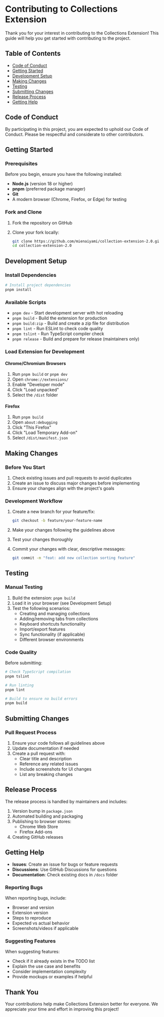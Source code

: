 # Contributing to Collections Extension

Thank you for your interest in contributing to the Collections Extension! This guide will help you get started with contributing to the project.

## Table of Contents

- [Code of Conduct](#code-of-conduct)
- [Getting Started](#getting-started)
- [Development Setup](#development-setup)
- [Making Changes](#making-changes)
- [Testing](#testing)
- [Submitting Changes](#submitting-changes)
- [Release Process](#release-process)
- [Getting Help](#getting-help)

## Code of Conduct

By participating in this project, you are expected to uphold our Code of Conduct. Please be respectful and considerate to other contributors.

## Getting Started

### Prerequisites

Before you begin, ensure you have the following installed:

- **Node.js** (version 18 or higher)
- **pnpm** (preferred package manager)
- **Git**
- A modern browser (Chrome, Firefox, or Edge) for testing

### Fork and Clone

1. Fork the repository on GitHub
2. Clone your fork locally:

   ```bash
   git clone https://github.com/mienaiyami/collection-extension-2.0.git
   cd collection-extension-2.0
   ```

## Development Setup

### Install Dependencies

```bash
# Install project dependencies
pnpm install
```

### Available Scripts

- `pnpm dev` - Start development server with hot reloading
- `pnpm build` - Build the extension for production
- `pnpm build:zip` - Build and create a zip file for distribution
- `pnpm lint` - Run ESLint to check code quality
- `pnpm tslint` - Run TypeScript compiler check
- `pnpm release` - Build and prepare for release (maintainers only)

### Load Extension for Development

#### Chrome/Chromium Browsers

1. Run `pnpm build` or `pnpm dev`
2. Open `chrome://extensions/`
3. Enable "Developer mode"
4. Click "Load unpacked"
5. Select the `/dist` folder

#### Firefox

1. Run `pnpm build`
2. Open `about:debugging`
3. Click "This Firefox"
4. Click "Load Temporary Add-on"
5. Select `/dist/manifest.json`

## Making Changes

### Before You Start

1. Check existing issues and pull requests to avoid duplicates
2. Create an issue to discuss major changes before implementing
3. Ensure your changes align with the project's goals

### Development Workflow

1. Create a new branch for your feature/fix:

   ```bash
   git checkout -b feature/your-feature-name
   ```

2. Make your changes following the guidelines above
3. Test your changes thoroughly
4. Commit your changes with clear, descriptive messages:

   ```bash
   git commit -m "feat: add new collection sorting feature"
   ```

## Testing

### Manual Testing

1. Build the extension: `pnpm build`
2. Load it in your browser (see Development Setup)
3. Test the following scenarios:
   - Creating and managing collections
   - Adding/removing tabs from collections
   - Keyboard shortcuts functionality
   - Import/export features
   - Sync functionality (if applicable)
   - Different browser environments

### Code Quality

Before submitting:

```bash
# Check TypeScript compilation
pnpm tslint

# Run linting
pnpm lint

# Build to ensure no build errors
pnpm build
```

## Submitting Changes

### Pull Request Process

1. Ensure your code follows all guidelines above
2. Update documentation if needed
3. Create a pull request with:
   - Clear title and description
   - Reference any related issues
   - Include screenshots for UI changes
   - List any breaking changes

## Release Process

The release process is handled by maintainers and includes:

1. Version bump in `package.json`
2. Automated building and packaging
3. Publishing to browser stores:
   - Chrome Web Store
   - Firefox Add-ons
4. Creating GitHub releases

## Getting Help

- **Issues**: Create an issue for bugs or feature requests
- **Discussions**: Use GitHub Discussions for questions
- **Documentation**: Check existing docs in `/docs` folder

### Reporting Bugs

When reporting bugs, include:

- Browser and version
- Extension version
- Steps to reproduce
- Expected vs actual behavior
- Screenshots/videos if applicable

### Suggesting Features

When suggesting features:

- Check if it already exists in the TODO list
- Explain the use case and benefits
- Consider implementation complexity
- Provide mockups or examples if helpful

## Thank You

Your contributions help make Collections Extension better for everyone. We appreciate your time and effort in improving this project!
